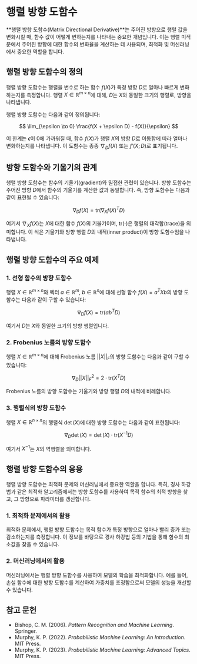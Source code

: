 # 행렬 방향 도함수

**행렬 방향 도함수(Matrix Directional Derivative)**는 주어진 방향으로 행렬 값을 변화시킬 때, 함수 값이 어떻게 변하는지를 나타내는 중요한 개념입니다. 이는 행렬 미적분에서 주어진 방향에 대한 함수의 변화율을 계산하는 데 사용되며, 최적화 및 머신러닝에서 중요한 역할을 합니다.

## 행렬 방향 도함수의 정의

행렬 방향 도함수는 행렬을 변수로 하는 함수 $f(X)$가 특정 방향 $D$로 얼마나 빠르게 변화하는지를 측정합니다. 행렬 $X \in \mathbb{R}^{m \times n}$에 대해, $D$는 $X$와 동일한 크기의 행렬로, 방향을 나타냅니다.

행렬 방향 도함수는 다음과 같이 정의됩니다:

$$
\lim_{\epsilon \to 0} \frac{f(X + \epsilon D) - f(X)}{\epsilon}
$$

이 한계는 $\epsilon$이 0에 가까워질 때, 함수 $f(X)$가 행렬 $X$의 방향 $D$로 이동함에 따라 얼마나 변화하는지를 나타냅니다. 이 도함수는 종종 $\nabla_D f(X)$ 또는 $f'(X; D)$로 표기됩니다.

## 방향 도함수와 기울기의 관계

행렬 방향 도함수는 함수의 기울기(gradient)와 밀접한 관련이 있습니다. 방향 도함수는 주어진 방향 $D$에서 함수의 기울기를 계산한 값과 동일합니다. 즉, 방향 도함수는 다음과 같이 표현될 수 있습니다:

$$
\nabla_D f(X) = \text{tr} \left( \nabla_X f(X)^T D \right)
$$

여기서 $\nabla_X f(X)$는 $X$에 대한 함수 $f(X)$의 기울기이며, $\text{tr}(\cdot)$은 행렬의 대각합(trace)을 의미합니다. 이 식은 기울기와 방향 행렬 $D$의 내적(inner product)이 방향 도함수임을 나타냅니다.

## 행렬 방향 도함수의 주요 예제

### 1. 선형 함수의 방향 도함수

행렬 $X \in \mathbb{R}^{m \times n}$와 벡터 $a \in \mathbb{R}^m$, $b \in \mathbb{R}^n$에 대해 선형 함수 $f(X) = a^T X b$의 방향 도함수는 다음과 같이 구할 수 있습니다:

$$
\nabla_D f(X) = \text{tr} \left( ab^T D \right)
$$

여기서 $D$는 $X$와 동일한 크기의 방향 행렬입니다.

### 2. Frobenius 노름의 방향 도함수

행렬 $X \in \mathbb{R}^{m \times n}$에 대해 Frobenius 노름 $||X||_F$의 방향 도함수는 다음과 같이 구할 수 있습니다:

$$
\nabla_D ||X||_F^2 = 2 \cdot \text{tr} \left( X^T D \right)
$$

Frobenius 노름의 방향 도함수는 기울기와 방향 행렬 $D$의 내적에 비례합니다.

### 3. 행렬식의 방향 도함수

행렬 $X \in \mathbb{R}^{n \times n}$의 행렬식 $\det(X)$에 대한 방향 도함수는 다음과 같이 표현됩니다:

$$
\nabla_D \det(X) = \det(X) \cdot \text{tr} \left( X^{-1} D \right)
$$

여기서 $X^{-1}$는 $X$의 역행렬을 의미합니다.

## 행렬 방향 도함수의 응용

행렬 방향 도함수는 최적화 문제와 머신러닝에서 중요한 역할을 합니다. 특히, 경사 하강법과 같은 최적화 알고리즘에서는 방향 도함수를 사용하여 목적 함수의 최적 방향을 찾고, 그 방향으로 파라미터를 갱신합니다.

### 1. 최적화 문제에서의 활용

최적화 문제에서, 행렬 방향 도함수는 목적 함수가 특정 방향으로 얼마나 빨리 증가 또는 감소하는지를 측정합니다. 이 정보를 바탕으로 경사 하강법 등의 기법을 통해 함수의 최소값을 찾을 수 있습니다.

### 2. 머신러닝에서의 활용

머신러닝에서는 행렬 방향 도함수를 사용하여 모델의 학습을 최적화합니다. 예를 들어, 손실 함수에 대한 방향 도함수를 계산하여 가중치를 조정함으로써 모델의 성능을 개선할 수 있습니다.

## 참고 문헌

- Bishop, C. M. (2006). *Pattern Recognition and Machine Learning*. Springer.
- Murphy, K. P. (2022). *Probabilistic Machine Learning: An Introduction*. MIT Press.
- Murphy, K. P. (2023). *Probabilistic Machine Learning: Advanced Topics*. MIT Press.
